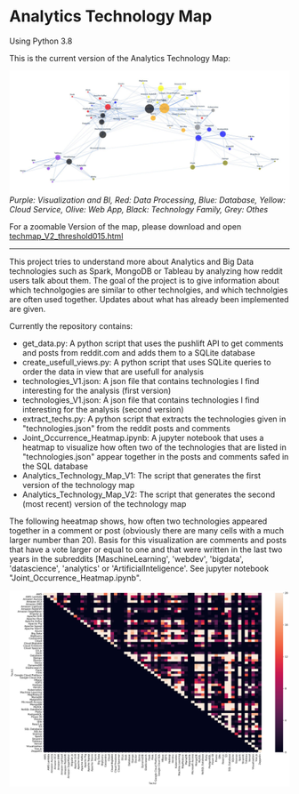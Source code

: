 # Analytics Technology Map

Using Python 3.8


This is the current version of the Analytics Technology Map:

[<img src="https://github.com/HannoMaximilian/AnalyticsTechnologyMap/blob/master/Visualizations/TechnologyMapV2.jpg">](https://github.com/HannoMaximilian/AnalyticsTechnologyMap/blob/master/Visualizations/techmap_V2_threshold015.html)
*Purple: Visualization and BI, Red: Data Processing, Blue: Database, Yellow: Cloud Service, Olive: Web App, Black: Technology Family, Grey: Othes*

For a zoomable Version of the map, please download and open [techmap_V2_threshold015.html](https://github.com/HannoMaximilian/AnalyticsTechnologyMap/blob/master/Visualizations/techmap_V2_threshold015.html "Technology Map Version 2")


------------------------------

This project tries to understand more about Analytics and Big Data technologies such as Spark, MongoDB or Tableau by analyzing how reddit users talk about them. The goal of the project is to give information about which technolgogies are similar to other technolgies, and which technolgies are often used together. Updates about what has already been implemented are given.

Currently the repository contains:

  - get_data.py:     A python script that uses the pushlift API to get comments and posts from reddit.com and adds them to a SQLite database
  - create_usefull_views.py:     A python script that uses SQLite queries to order the data in view that are usefull for analysis
  - technologies_V1.json:     A json file that contains technologies I find interesting for the analysis (first version)
  - technologies_V1.json:     A json file that contains technologies I find interesting for the analysis (second version)
  - extract_techs.py:     A python script that extracts the technologies given in "technologies.json" from the reddit posts and comments
  - Joint_Occurrence_Heatmap.ipynb:	A jupyter notebook that uses a heatmap to visualize how often two of the technologies that are listed in "technologies.json" appear together in the posts and comments safed in the SQL database 
  - Analytics_Technology_Map_V1:    The script that generates the first version of the technology map
  - Analytics_Technology_Map_V2:    The script that generates the second (most recent) version of the technology map

The following heeatmap shows, how often two technologies appeared together in a comment or post (obviously there are many cells with a much larger number than 20). Basis for this visualization are comments and posts that have a vote larger or equal to one and that were written in the last two years in the subreddits [MaschineLearning', 'webdev', 'bigdata', 'datascience', 'analytics' or  'ArtificialInteligence'. See jupyter notebook "Joint_Occurrence_Heatmap.ipynb".

![Technology Heatmap](https://github.com/HannoMaximilian/AnalyticsTechnologyMap/blob/master/Visualizations/heatmap.png)

